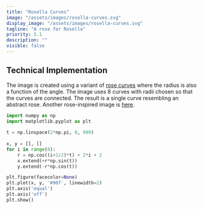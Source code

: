 ```yaml
---
title: "Rosella Curves"
image: "/assets/images/rosella-curves.svg"
display_image: "/assets/images/rosella-curves.svg"
tagline: "A rose for Rosella"
priority: 5.1
description: ""
visible: false
---
```



## Technical Implementation
The image is created using a variant of <a href="https://en.wikipedia.org/wiki/Rose_(mathematics)" target="_blank">rose curves</a> where the radius is also a function of the angle. The image uses 8 curves with radii chosen so that the curves are connected. The result is a single curve resembling an abstract rose. Another rose-inspired image is [here](https://mattmotoki.github.io/art/planet-rosella.html).

```python
import numpy as np
import matplotlib.pyplot as plt
    
t = np.linspace(2*np.pi, 0, 999)
    
x, y = [], []
for i in range(8):
    r = np.cos((i+1/2)*t) + 2*i + 2
    x.extend(+r*np.sin(t))
    y.extend(-r*np.cos(t))

plt.figure(facecolor=None)    
plt.plot(x, y, '#90f', linewidth=2)
plt.axis('equal')
plt.axis('off')
plt.show()
```
